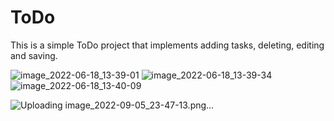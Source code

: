 # ToDo
This is a simple ToDo project that implements adding tasks, deleting, editing and saving.

   ![image_2022-06-18_13-39-01](https://user-images.githubusercontent.com/56972817/174434292-7067c898-b4ca-42be-a839-5965de6a348d.png)
   ![image_2022-06-18_13-39-34](https://user-images.githubusercontent.com/56972817/174434293-50d9c775-3f47-4f13-8bf8-1359823483b0.png)
   ![image_2022-06-18_13-40-09](https://user-images.githubusercontent.com/56972817/174434294-b8e413da-355d-4251-9aad-abbd24950d50.png)

![Uploading image_2022-09-05_23-47-13.png…]()
